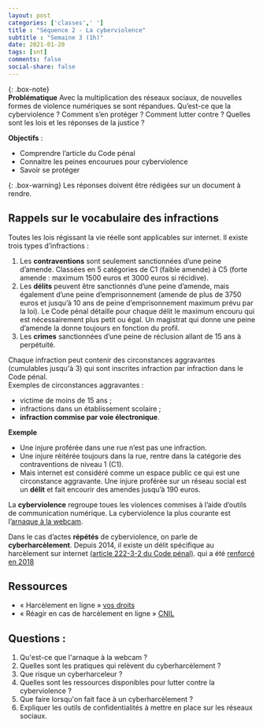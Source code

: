 ```yaml
---
layout: post 
categories: ['classes',' ']
title : "Séquence 2 - La cyberviolence" 
subtitle : "Semaine 3 (1h)"
date: 2021-01-20
tags: [snt] 
comments: false
social-share: false
---
```


{: .box-note}  
**Problématique**  Avec la multiplication des réseaux sociaux, de nouvelles formes de violence numériques se sont répandues.
Qu’est-ce que la cyberviolence ? Comment s’en protéger ? Comment lutter contre ? Quelles sont les lois et les réponses de la justice ?

**Objectifs** : 
- Comprendre l’article du Code pénal
- Connaitre les peines encourues pour cyberviolence
- Savoir se protéger  

{: .box-warning}
Les réponses doivent être rédigées sur un document à rendre.  

## Rappels sur le vocabulaire des infractions
Toutes les lois régissant la vie réelle sont applicables sur internet.  Il existe trois types d’infractions : 
1. Les **contraventions** sont seulement sanctionnées d’une peine d’amende. Classées en 5 catégories de C1 (faible amende) à C5 (forte amende : maximum 1500 euros et 3000 euros si récidive).
1. Les **délits** peuvent être sanctionnés d’une peine d’amende, mais également d’une peine d’emprisonnement (amende de plus de 3750 euros et jusqu’à 10 ans de peine d’emprisonnement maximum prévu par la loi). Le Code pénal détaille pour chaque délit le maximum encouru qui est nécessairement plus petit ou égal.
Un magistrat qui donne une peine d’amende la donne toujours en fonction du profil.  
1. Les **crimes** sanctionnées d’une peine de réclusion allant de 15 ans à perpétuité.

Chaque infraction peut contenir des circonstances aggravantes (cumulables jusqu'à 3) qui sont inscrites infraction par infraction dans le Code pénal.  
Exemples de circonstances aggravantes :
- victime de moins de 15 ans ;
- infractions dans un établissement scolaire ;
- **infraction commise par voie électronique**.

**Exemple** 
- Une injure proférée dans une rue n’est pas une infraction. 
- Une injure réitérée toujours dans la rue, rentre dans la catégorie des contraventions de niveau 1 (C1). 
- Mais internet est considéré comme un espace public ce qui est une circonstance aggravante. Une injure proférée sur un réseau social est un **délit** et fait encourir des amendes jusqu’à 190 euros.

 
La **cyberviolence** regroupe toues les violences commises à l’aide d’outils de communication numérique.  La cyberviolence la plus courante est l’[arnaque à la webcam](https://www.police-nationale.interieur.gouv.fr/Actualites/Dossiers/Cybercrime/Arnaque-a-la-webcam). 


Dans le cas d’actes **répétés** de cyberviolence, on parle de **cyberharcèlement**. Depuis 2014, il existe un délit spécifique au harcèlement sur internet [(article 222-3-2 du Code pénal)](https://www.legifrance.gouv.fr/affichCodeArticle.do?idArticle=LEGIARTI000026268205&cidTexte=LEGITEXT000006070719). qui a été [renforcé en 2018](https://www.legifrance.gouv.fr/affichCodeArticle.do;jsessionid=A38CEE7B149F44AD3E45C5FE3BDD8171.tplgfr38s_2?idArticle=LEGIARTI000037289658&cidTexte=LEGITEXT000006070719&dateTexte=20180920&categorieLien=id&oldAction=&nbResultRech=)

## Ressources 
- &laquo; Harcèlement en ligne &raquo; [vos droits](https://www.service-public.fr/particuliers/vosdroits/F32239) 
- &laquo; Réagir en cas de harcèlement en ligne &raquo; [CNIL](https://www.cnil.fr/fr/reagir-en-cas-de-harcelement-en-ligne)


## Questions :  
1. Qu'est-ce que l'arnaque à la webcam ?
1. Quelles sont les pratiques qui relèvent du cyberharcèlement ? 
1. Que risque un cyberharceleur ? 
1. Quelles sont les ressources disponibles pour lutter contre la cyberviolence ?
1. Que faire lorsqu'on fait face à un cyberharcèlement ?
1. Expliquer les outils de confidentialités à mettre en place sur les réseaux sociaux. 


